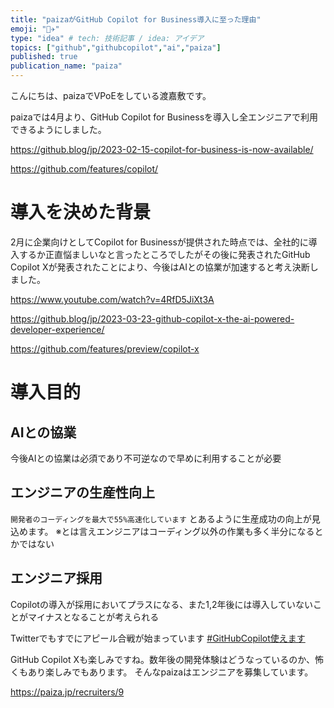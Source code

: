 ```yaml
---
title: "paizaがGitHub Copilot for Business導入に至った理由"
emoji: "👨‍✈️"
type: "idea" # tech: 技術記事 / idea: アイデア
topics: ["github","githubcopilot","ai","paiza"]
published: true
publication_name: "paiza"
---
```


こんにちは、paizaでVPoEをしている渡嘉敷です。

paizaでは4月より、GitHub Copilot for Businessを導入し全エンジニアで利用できるようにしました。

https://github.blog/jp/2023-02-15-copilot-for-business-is-now-available/

https://github.com/features/copilot/

# 導入を決めた背景

2月に企業向けとしてCopilot for Businessが提供された時点では、全社的に導入するか正直悩ましいなと言ったところでしたがその後に発表されたGitHub Copilot Xが発表されたことにより、今後はAIとの協業が加速すると考え決断しました。

https://www.youtube.com/watch?v=4RfD5JiXt3A

https://github.blog/jp/2023-03-23-github-copilot-x-the-ai-powered-developer-experience/

https://github.com/features/preview/copilot-x

# 導入目的

## AIとの協業

今後AIとの協業は必須であり不可逆なので早めに利用することが必要

## エンジニアの生産性向上

`開発者のコーディングを最大で55%高速化しています` とあるように生産成功の向上が見込めます。
※とは言えエンジニアはコーディング以外の作業も多く半分になるとかではない

## エンジニア採用

Copilotの導入が採用においてプラスになる、また1,2年後には導入していないことがマイナスとなることが考えられる

Twitterでもすでにアピール合戦が始まっています [#GitHubCopilot使えます](https://twitter.com/hashtag/GitHubCopilot%E4%BD%BF%E3%81%88%E3%81%BE%E3%81%99?f=live)


GitHub Copilot Xも楽しみですね。数年後の開発体験はどうなっているのか、怖くもあり楽しみでもあります。
そんなpaizaはエンジニアを募集しています。

https://paiza.jp/recruiters/9

